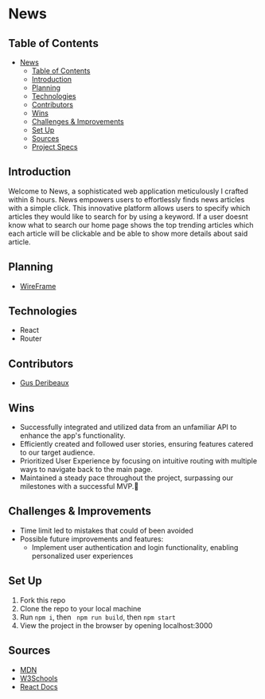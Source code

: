 # News

## Table of Contents
- [News](#News)
  - [Table of Contents](#table-of-contents)
  - [Introduction](#introduction)
  - [Planning](#planning)
  - [Technologies](#technologies)
  - [Contributors](#contributors)
  - [Wins](#wins)
  - [Challenges \& Improvements](#challenges--improvements)
  - [Set Up](#set-up)
  - [Sources](#sources)
  - [Project Specs](#project-specs)

## Introduction

Welcome to News, a sophisticated web application meticulously I crafted within 8 hours. News empowers users to effortlessly finds news articles with a simple click. This innovative platform allows users to specify which articles they would like to search for by using a keyword. If a user doesnt know what to search our home page shows the top trending articles which each article will be clickable and be able to show more details about said article.

## Planning 
- [WireFrame](https://excalidraw.com/#json=xhia42FDABqdDpSMncPKZ,rGZ58yJjNJam6wq-C-B91w)


## Technologies
  - React
  - Router

## Contributors
  - [Gus Deribeaux](https://github.com/Gderibeaux)


## Wins
- Successfully integrated and utilized data from an unfamiliar API to enhance the app's functionality.
- Efficiently created and followed user stories, ensuring features catered to our target audience.
- Prioritized User Experience by focusing on intuitive routing with multiple ways to navigate back to the main page.
- Maintained a steady pace throughout the project, surpassing our milestones with a successful MVP.💪

## Challenges & Improvements
  - Time limit led to mistakes that could of been avoided 
  - Possible future improvements and features:
    - Implement user authentication and login functionality, enabling personalized user experiences

## Set Up

1. Fork this repo  
2. Clone the repo to your local machine   
3. Run `npm i`, then ` npm run build`, then `npm start`
4. View the project in the browser by opening localhost:3000

## Sources
  - [MDN](http://developer.mozilla.org/en-US/)
  - [W3Schools](https://www.w3schools.com/)
  - [React Docs](https://reactjs.org/docs/getting-started.html)
